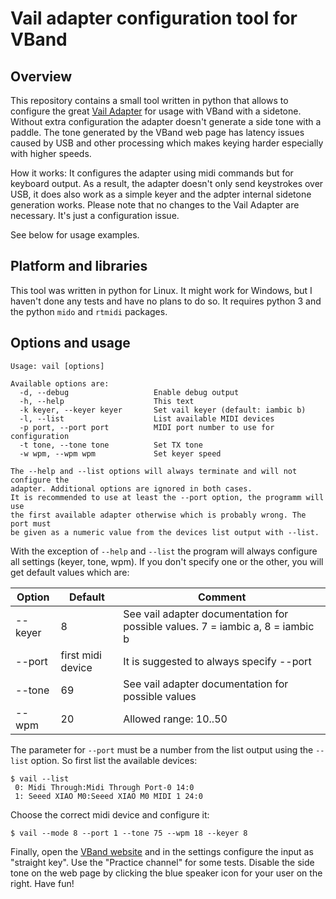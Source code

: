 # Vail adapter configuration tool for VBand

## Overview

This repository contains a small tool written in python that allows to configure the great [Vail Adapter](https://github.com/nealey/vail-adapter) for usage with VBand with a sidetone. Without extra configuration the adapter doesn't generate a side tone with a paddle. The tone generated by the VBand web page has latency issues caused by USB and other processing which makes keying harder especially with higher speeds.

How it works: It configures the adapter using midi commands but for keyboard output. As a result, the adapter doesn't only send keystrokes over USB, it does also work as a simple keyer and the adpter internal sidetone generation works. Please note that no changes to the Vail Adapter are necessary. It's just a configuration issue.

See below for usage examples.


## Platform and libraries

This tool was written in python for Linux. It might work for Windows, but I haven't done any tests and have no plans to do so. It requires python 3 and the python `mido` and `rtmidi` packages.


## Options and usage

```
Usage: vail [options]

Available options are:
  -d, --debug                   Enable debug output
  -h, --help                    This text
  -k keyer, --keyer keyer       Set vail keyer (default: iambic b)
  -l, --list                    List available MIDI devices
  -p port, --port port          MIDI port number to use for configuration
  -t tone, --tone tone          Set TX tone
  -w wpm, --wpm wpm             Set keyer speed

The --help and --list options will always terminate and will not configure the
adapter. Additional options are ignored in both cases.
It is recommended to use at least the --port option, the programm will use
the first available adapter otherwise which is probably wrong. The port must
be given as a numeric value from the devices list output with --list.
```

With the exception of `--help` and `--list` the program will always configure all settings (keyer, tone, wpm). If you don't specify one or the other, you will get default values which are:

| Option  | Default           | Comment                                                                        |
|---------|-------------------|--------------------------------------------------------------------------------|
| --keyer |    8              | See vail adapter documentation for possible values. 7 = iambic a, 8 = iambic b |
| --port  | first midi device | It is suggested to always specify --port                                       |
| --tone  |   69              | See vail adapter documentation for possible values                             |
| --wpm   |   20              | Allowed range: 10..50                                                          |

The parameter for `--port` must be a number from the list output using the `--list` option. So first list the available devices:

```
$ vail --list
 0: Midi Through:Midi Through Port-0 14:0
 1: Seeed XIAO M0:Seeed XIAO M0 MIDI 1 24:0
```

Choose the correct midi device and configure it:

```
$ vail --mode 8 --port 1 --tone 75 --wpm 18 --keyer 8
```

Finally, open the [VBand website](https://hamradio.solutions/vband/) and in the settings configure the input as "straight key". Use the "Practice channel" for some tests. Disable the side tone on the web page by clicking the blue speaker icon for your user on the right. Have fun!
